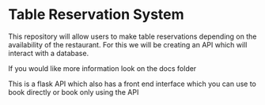 <h1>Table Reservation System</h1>
<p>This repository will allow users to make table reservations depending on the availability of the restaurant. For this we will be creating an API which will interact with a database. </p>
<p>If you would like more information look on the docs folder </p>
<p>This is a flask API which also has a front end interface which you can use to book directly or book only using the API</p>



